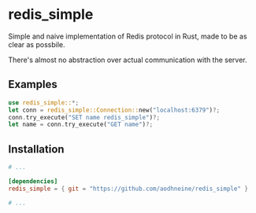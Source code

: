 # redis_simple

Simple and naive implementation of Redis protocol in Rust, made to be as clear as possbile.

There's almost no abstraction over actual communication with the server.

## Examples

``` rust
use redis_simple::*;
let conn = redis_simple::Connection::new("localhost:6379")?;
conn.try_execute("SET name redis_simple")?;
let name = conn.try_execute("GET name")?;
```

## Installation

``` toml
# ...

[dependencies]
redis_simple = { git = "https://github.com/aodhneine/redis_simple" }

# ...
```
